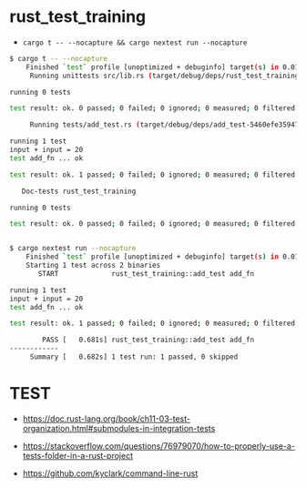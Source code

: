 # rust_test_training

- `cargo t -- --nocapture && cargo nextest run --nocapture`

```bash
$ cargo t -- --nocapture
    Finished `test` profile [unoptimized + debuginfo] target(s) in 0.01s
     Running unittests src/lib.rs (target/debug/deps/rust_test_training-fbda1a55fd0ca8fd)

running 0 tests

test result: ok. 0 passed; 0 failed; 0 ignored; 0 measured; 0 filtered out; finished in 0.00s

     Running tests/add_test.rs (target/debug/deps/add_test-5460efe3594700bd)

running 1 test
input + input = 20
test add_fn ... ok

test result: ok. 1 passed; 0 failed; 0 ignored; 0 measured; 0 filtered out; finished in 0.00s

   Doc-tests rust_test_training

running 0 tests

test result: ok. 0 passed; 0 failed; 0 ignored; 0 measured; 0 filtered out; finished in 0.00s


$ cargo nextest run --nocapture
    Finished `test` profile [unoptimized + debuginfo] target(s) in 0.01s
    Starting 1 test across 2 binaries
       START             rust_test_training::add_test add_fn

running 1 test
input + input = 20
test add_fn ... ok

test result: ok. 1 passed; 0 failed; 0 ignored; 0 measured; 0 filtered out; finished in 0.00s

        PASS [   0.681s] rust_test_training::add_test add_fn
------------
     Summary [   0.682s] 1 test run: 1 passed, 0 skipped

```


# TEST
- https://doc.rust-lang.org/book/ch11-03-test-organization.html#submodules-in-integration-tests

- https://stackoverflow.com/questions/76979070/how-to-properly-use-a-tests-folder-in-a-rust-project

- https://github.com/kyclark/command-line-rust
